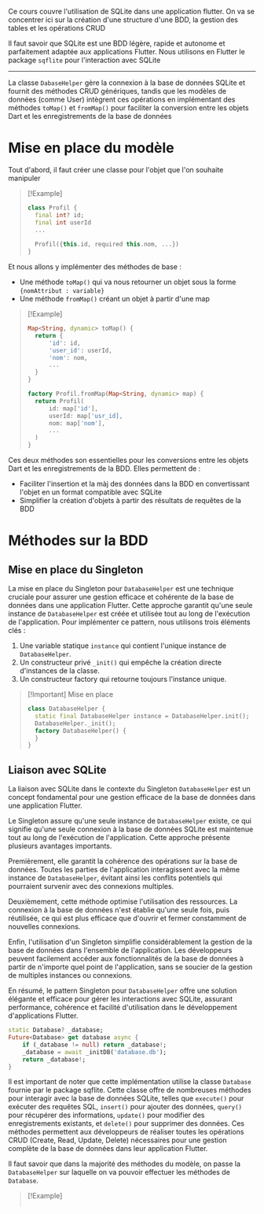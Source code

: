 Ce cours couvre l'utilisation de SQLite dans une application flutter. On va se concentrer ici sur la création d'une structure d'une BDD, la gestion des tables et les opérations CRUD

Il faut savoir que SQLite est une BDD légère, rapide et autonome et parfaitement adaptée aux applications Flutter. Nous utilisons en Flutter le package `sqflite` pour l'interaction avec SQLite

---

La classe `DabaseHelper` gère la connexion à la base de données SQLite et fournit des méthodes CRUD génériques, tandis que les modèles de données (comme User) intègrent ces opérations en implémentant des méthodes `toMap()` et `fromMap()` pour faciliter la conversion entre les objets Dart et les enregistrements de la base de données

# Mise en place du modèle
Tout d'abord, il faut créer une classe pour l'objet que l'on souhaite manipuler
>[!Example]
>```dart
>class Profil {
>	final int? id;
>	final int userId
>	...
>	
>	Profil({this.id, required this.nom, ...})
>}

Et nous allons y implémenter des méthodes de base :
- Une méthode `toMap()` qui va nous retourner un objet sous la forme `{nomAttribut : variable}`
- Une méthode `fromMap()` créant un objet à partir d'une map

>[!Example]
>```dart
>Map<String, dynamic> toMap() {
>	return {
>		'id': id,
>		'user_id': userId,
>		'nom': nom,
>		...
>	}
>}
>
>factory Profil.fromMap(Map<String, dynamic> map) {
>	return Profil(
>		id: map['id'],
>		userId: map['usr_id],
>		nom: map['nom'],
>		...
>	)
>}
>```

Ces deux méthodes son essentielles pour les conversions entre les objets Dart et les enregistrements de la BDD. Elles permettent de :
- Faciliter l'insertion et la màj des données dans la BDD en convertissant l'objet en un format compatible avec SQLite
- Simplifier la création d'objets à partir des résultats de requêtes de la BDD

# Méthodes sur la BDD
## Mise en place du Singleton
La mise en place du Singleton pour `DatabaseHelper` est une technique cruciale pour assurer une gestion efficace et cohérente de la base de données dans une application Flutter. Cette approche garantit qu'une seule instance de `DatabaseHelper` est créée et utilisée tout au long de l'exécution de l'application.
Pour implémenter ce pattern, nous utilisons trois éléments clés :
1. Une variable statique `instance` qui contient l'unique instance de `DatabaseHelper`.
2. Un constructeur privé `_init()` qui empêche la création directe d'instances de la classe.
3. Un constructeur factory qui retourne toujours l'instance unique.

>[!Important] Mise en place
>```dart
>class DatabaseHelper {
>	static final DatabaseHelper instance = DatabaseHelper.init();
>	DatabaseHelper._init();
>	factory DatabaseHelper() {
>	}
>}
>```

## Liaison avec SQLite
La liaison avec SQLite dans le contexte du Singleton `DatabaseHelper` est un concept fondamental pour une gestion efficace de la base de données dans une application Flutter.

Le Singleton assure qu'une seule instance de `DatabaseHelper` existe, ce qui signifie qu'une seule connexion à la base de données SQLite est maintenue tout au long de l'exécution de l'application. Cette approche présente plusieurs avantages importants.

Premièrement, elle garantit la cohérence des opérations sur la base de données. Toutes les parties de l'application interagissent avec la même instance de `DatabaseHelper`, évitant ainsi les conflits potentiels qui pourraient survenir avec des connexions multiples.

Deuxièmement, cette méthode optimise l'utilisation des ressources. La connexion à la base de données n'est établie qu'une seule fois, puis réutilisée, ce qui est plus efficace que d'ouvrir et fermer constamment de nouvelles connexions.

Enfin, l'utilisation d'un Singleton simplifie considérablement la gestion de la base de données dans l'ensemble de l'application. Les développeurs peuvent facilement accéder aux fonctionnalités de la base de données à partir de n'importe quel point de l'application, sans se soucier de la gestion de multiples instances ou connexions.

En résumé, le pattern Singleton pour `DatabaseHelper` offre une solution élégante et efficace pour gérer les interactions avec SQLite, assurant performance, cohérence et facilité d'utilisation dans le développement d'applications Flutter.

```dart
static Database? _database;
Future<Database> get database async {
	if (_database != null) return _database!;
	_database = await _initDB('database.db');
	return _database!;
}
```

Il est important de noter que cette implémentation utilise la classe `Database` fournie par le package sqflite. Cette classe offre de nombreuses méthodes pour interagir avec la base de données SQLite, telles que `execute()` pour exécuter des requêtes SQL, `insert()` pour ajouter des données, `query()` pour récupérer des informations, `update()` pour modifier des enregistrements existants, et `delete()` pour supprimer des données[](https://dev.to/arslanyousaf12/sqlite-in-flutter-the-complete-guide-11nj). Ces méthodes permettent aux développeurs de réaliser toutes les opérations CRUD (Create, Read, Update, Delete) nécessaires pour une gestion complète de la base de données dans leur application Flutter.

Il faut savoir que dans la majorité des méthodes du modèle, on passe la `DatabaseHelper` sur laquelle on va pouvoir effectuer les méthodes  de `Database`.
> [!Example]
> ```dart
> 



